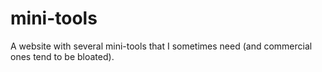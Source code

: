 # mini-tools
A website with several mini-tools that I sometimes need (and commercial ones tend to be bloated).
